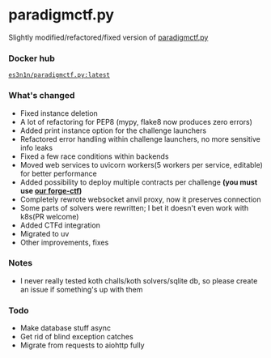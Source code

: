 # paradigmctf.py

Slightly modified/refactored/fixed version of [paradigmctf.py](https://github.com/paradigmxyz/paradigm-ctf-infrastructure/)

### Docker hub

[`es3n1n/paradigmctf.py:latest`](https://hub.docker.com/repository/docker/es3n1n/paradigmctf.py/general)

### What's changed

- Fixed instance deletion
- A lot of refactoring for PEP8 (mypy, flake8 now produces zero errors)
- Added print instance option for the challenge launchers
- Refactored error handling within challenge launchers, no more sensitive info leaks
- Fixed a few race conditions within backends
- Moved web services to uvicorn workers(5 workers per service, editable) for better performance
- Added possibility to deploy multiple contracts per challenge **(you must use [our forge-ctf](https://github.com/es3n1n/forge-ctf))**
- Completely rewrote websocket anvil proxy, now it preserves connection
- Some parts of solvers were rewritten; I bet it doesn't even work with k8s(PR welcome)
- Added CTFd integration
- Migrated to uv
- Other improvements, fixes

### Notes

- I never really tested koth challs/koth solvers/sqlite db, so please create an issue if something's up with them 

### Todo

- Make database stuff async
- Get rid of blind exception catches
- Migrate from requests to aiohttp fully